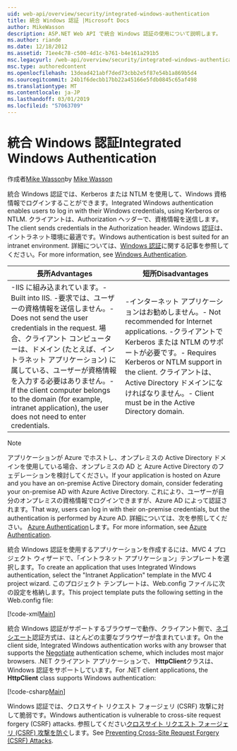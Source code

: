 ```yaml
---
uid: web-api/overview/security/integrated-windows-authentication
title: 統合 Windows 認証 |Microsoft Docs
author: MikeWasson
description: ASP.NET Web API で統合 Windows 認証の使用について説明します。
ms.author: riande
ms.date: 12/18/2012
ms.assetid: 71ee4c78-c500-4d1c-b761-b4e161a291b5
msc.legacyurl: /web-api/overview/security/integrated-windows-authentication
msc.type: authoredcontent
ms.openlocfilehash: 13dead421abf7ded73cbb2e5f87e54b1a869b5d4
ms.sourcegitcommit: 24b1f6decbb17bb22a45166e5fdb0845c65af498
ms.translationtype: MT
ms.contentlocale: ja-JP
ms.lasthandoff: 03/01/2019
ms.locfileid: "57063709"
---
```

<a name="integrated-windows-authentication"></a><span data-ttu-id="dab36-103">統合 Windows 認証</span><span class="sxs-lookup"><span data-stu-id="dab36-103">Integrated Windows Authentication</span></span>
====================
<span data-ttu-id="dab36-104">作成者[Mike Wasson](https://github.com/MikeWasson)</span><span class="sxs-lookup"><span data-stu-id="dab36-104">by [Mike Wasson](https://github.com/MikeWasson)</span></span>

<span data-ttu-id="dab36-105">統合 Windows 認証では、Kerberos または NTLM を使用して、Windows 資格情報でログインすることができます。</span><span class="sxs-lookup"><span data-stu-id="dab36-105">Integrated Windows authentication enables users to log in with their Windows credentials, using Kerberos or NTLM.</span></span> <span data-ttu-id="dab36-106">クライアントは、Authorization ヘッダーで、資格情報を送信します。</span><span class="sxs-lookup"><span data-stu-id="dab36-106">The client sends credentials in the Authorization header.</span></span> <span data-ttu-id="dab36-107">Windows 認証は、イントラネット環境に最適です。</span><span class="sxs-lookup"><span data-stu-id="dab36-107">Windows authentication is best suited for an intranet environment.</span></span> <span data-ttu-id="dab36-108">詳細については、[Windows 認証](https://www.iis.net/configreference/system.webserver/security/authentication/windowsauthentication)に関する記事を参照してください。</span><span class="sxs-lookup"><span data-stu-id="dab36-108">For more information, see [Windows Authentication](https://www.iis.net/configreference/system.webserver/security/authentication/windowsauthentication).</span></span>

| <span data-ttu-id="dab36-109">長所</span><span class="sxs-lookup"><span data-stu-id="dab36-109">Advantages</span></span> | <span data-ttu-id="dab36-110">短所</span><span class="sxs-lookup"><span data-stu-id="dab36-110">Disadvantages</span></span> |
| --- | --- |
| <span data-ttu-id="dab36-111">-IIS に組み込まれています。</span><span class="sxs-lookup"><span data-stu-id="dab36-111">- Built into IIS.</span></span> <span data-ttu-id="dab36-112">-要求では、ユーザーの資格情報を送信しません。</span><span class="sxs-lookup"><span data-stu-id="dab36-112">- Does not send the user credentials in the request.</span></span> <span data-ttu-id="dab36-113">場合、クライアント コンピューターは、ドメイン (たとえば、イントラネット アプリケーション) に属している、ユーザーが資格情報を入力する必要はありません。</span><span class="sxs-lookup"><span data-stu-id="dab36-113">- If the client computer belongs to the domain (for example, intranet application), the user does not need to enter credentials.</span></span> | <span data-ttu-id="dab36-114">-インターネット アプリケーションはお勧めしません。</span><span class="sxs-lookup"><span data-stu-id="dab36-114">- Not recommended for Internet applications.</span></span> <span data-ttu-id="dab36-115">-クライアントで Kerberos または NTLM のサポートが必要です。</span><span class="sxs-lookup"><span data-stu-id="dab36-115">- Requires Kerberos or NTLM support in the client.</span></span> <span data-ttu-id="dab36-116">クライアントは、Active Directory ドメインになければなりません。</span><span class="sxs-lookup"><span data-stu-id="dab36-116">- Client must be in the Active Directory domain.</span></span> |

> [!NOTE]
> <span data-ttu-id="dab36-117">アプリケーションが Azure でホストし、オンプレミスの Active Directory ドメインを使用している場合、オンプレミスの AD と Azure Active Directory のフェデレーションを検討してください。</span><span class="sxs-lookup"><span data-stu-id="dab36-117">If your application is hosted on Azure and you have an on-premise Active Directory domain, consider federating your on-premise AD with Azure Active Directory.</span></span> <span data-ttu-id="dab36-118">これにより、ユーザーが自分のオンプレミスの資格情報でログインできますが、Azure AD によって認証されます。</span><span class="sxs-lookup"><span data-stu-id="dab36-118">That way, users can log in with their on-premise credentials, but the authentication is performed by Azure AD.</span></span> <span data-ttu-id="dab36-119">詳細については、次を参照してください。 [Azure Authentication](../../../visual-studio/overview/2012/windows-azure-authentication.md)します。</span><span class="sxs-lookup"><span data-stu-id="dab36-119">For more information, see [Azure Authentication](../../../visual-studio/overview/2012/windows-azure-authentication.md).</span></span>


<span data-ttu-id="dab36-120">統合 Windows 認証を使用するアプリケーションを作成するには、MVC 4 プロジェクト ウィザードで、「イントラネット アプリケーション」テンプレートを選択します。</span><span class="sxs-lookup"><span data-stu-id="dab36-120">To create an application that uses Integrated Windows authentication, select the "Intranet Application" template in the MVC 4 project wizard.</span></span> <span data-ttu-id="dab36-121">このプロジェクト テンプレートは、Web.config ファイルに次の設定を格納します。</span><span class="sxs-lookup"><span data-stu-id="dab36-121">This project template puts the following setting in the Web.config file:</span></span>

[!code-xml[Main](integrated-windows-authentication/samples/sample1.xml)]

<span data-ttu-id="dab36-122">統合 Windows 認証がサポートするブラウザーで動作、クライアント側で、[ネゴシエート](http://www.ietf.org/rfc/rfc4559.txt)認証方式は、ほとんどの主要なブラウザーが含まれています。</span><span class="sxs-lookup"><span data-stu-id="dab36-122">On the client side, Integrated Windows authentication works with any browser that supports the [Negotiate](http://www.ietf.org/rfc/rfc4559.txt) authentication scheme, which includes most major browsers.</span></span> <span data-ttu-id="dab36-123">.NET クライアント アプリケーションで、 **HttpClient**クラスは、Windows 認証をサポートしています。</span><span class="sxs-lookup"><span data-stu-id="dab36-123">For .NET client applications, the **HttpClient** class supports Windows authentication:</span></span>

[!code-csharp[Main](integrated-windows-authentication/samples/sample2.cs)]

<span data-ttu-id="dab36-124">Windows 認証では、クロスサイト リクエスト フォージェリ (CSRF) 攻撃に対して脆弱です。</span><span class="sxs-lookup"><span data-stu-id="dab36-124">Windows authentication is vulnerable to cross-site request forgery (CSRF) attacks.</span></span> <span data-ttu-id="dab36-125">参照してください[クロスサイト リクエスト フォージェリ (CSRF) 攻撃を防ぐ](preventing-cross-site-request-forgery-csrf-attacks.md)します。</span><span class="sxs-lookup"><span data-stu-id="dab36-125">See [Preventing Cross-Site Request Forgery (CSRF) Attacks](preventing-cross-site-request-forgery-csrf-attacks.md).</span></span>
